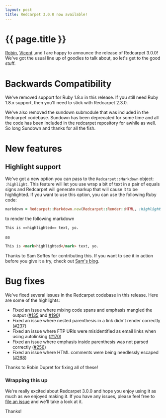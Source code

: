 ```yaml
---
layout: post
title: Redcarpet 3.0.0 now available!
---
```


# {{ page.title }} 

[Robin](http://robin-dupret.com), [Vicent](http://vmg.im) ,and I are
happy to announce the release of Redcarpet 3.0.0! We've got the usual
line up of goodies to talk about, so let's get to the good stuff.

# Backwards Compatibility

We've removed support for Ruby 1.8.x in this release. If you still need
Ruby 1.8.x support, then you'll need to stick with Redcarpet 2.3.0.

We've also removed the sundown submodule that was included in the
Redcarpet codebase. Sundown has been deprecated for some time and all
the code has been included in the redcarpet repository for awhile as
well. So long Sundown and thanks for all the fish.

# New features

## Highlight support

We've got a new option you can pass to the `Redcarpet::Markdown` object:
`:highlight`. This feature will let you use wrap a bit of text in a pair
of equals signs and Redcarpet will generate markup that will cause it to
be highlighted. If you want to use this option, you can use the
following Ruby code:

```ruby
markdown = Redcarpet::Markdown.new(Redcarpet::Render::HTML, :highlight => true)
```

to render the following markdown

```
This is ==highlighted== text, yo.
```

as

```html
This is <mark>highlighted</mark> text, yo.
```

Thanks to Sam Soffes for contributing this. If you want to see it in
action before you give it a try, check out [Sam's
blog](http://sam.roon.io).


# Bug fixes

We've fixed several issues in the Redcarpet codebase in this release.
Here are some of the highlights:

 - Fixed an issue where mixing code spans and emphasis mangled the output ([#135] and [#190])
 - Fixed an issue where nested parenthesis in a link didn't render correctly ([#237])
 - Fixed an issue where FTP URIs were misidentified as email links when using autolinking ([#170])
 - Fixed an issue where emphasis inside parenthesis was not parsed correctly ([#256])
 - Fixed an issue where HTML comments were being needlessly escaped ([#268])

Thanks to Robin Dupret for fixing all of these!


### Wrapping this up

We're really excited about Redcarpet 3.0.0 and hope you enjoy using it
as much as we enjoyed making it. If you have any issues, please feel
free to [file an issue] and we'll take a look at it.

Thanks!

[contributors]: https://github.com/vmg/redcarpet/contributors
[changelog]: https://github.com/vmg/redcarpet/blob/master/CHANGELOG.md
[#135]: https://github.com/vmg/redcarpet/issues/135
[#190]: https://github.com/vmg/redcarpet/issues/190
[#237]: https://github.com/vmg/redcarpet/issues/237
[#170]: https://github.com/vmg/redcarpet/issues/170
[#256]: https://github.com/vmg/redcarpet/issues/256
[#268]: https://github.com/vmg/redcarpet/issues/268
[file an issue]: https://github.com/vmg/redcarpet/issues/new
